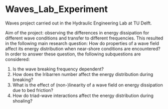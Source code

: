 # Waves_Lab_Experiment

Waves project carried out in the Hydraulic Engineering Lab at TU Delft.

Aim of the project: observing the differences in energy dissipation for different wave conditions 
and transfer to different frequencies. 
This resulted in the following main research question:
How do properties of a wave field affect its energy distribution when near-shore conditions are encountered?
In order to answer these question, the following subquestions are considered:
1) Is the wave breaking frequency dependent?
2) How does the Iribarren number affect the energy distribution during breaking?
3) What is the effect of (non-)linearity of a wave field on energy dissipation due to bed friction?
4) How do triad-wave interactions affect the energy distribution during shoaling?
